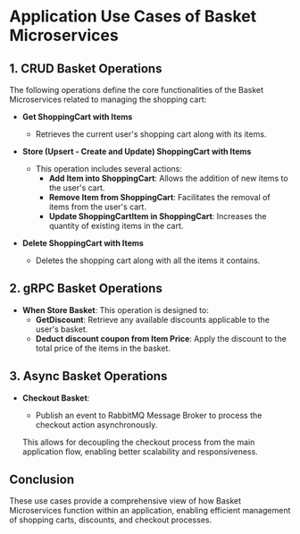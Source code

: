 # Application Use Cases of Basket Microservices

## 1. CRUD Basket Operations

The following operations define the core functionalities of the Basket Microservices related to managing the shopping cart:

- **Get ShoppingCart with Items**
  - Retrieves the current user's shopping cart along with its items.

- **Store (Upsert - Create and Update) ShoppingCart with Items**
  - This operation includes several actions:
    - **Add Item into ShoppingCart**: Allows the addition of new items to the user's cart.
    - **Remove Item from ShoppingCart**: Facilitates the removal of items from the user's cart.
    - **Update ShoppingCartItem in ShoppingCart**: Increases the quantity of existing items in the cart.

- **Delete ShoppingCart with Items**
  - Deletes the shopping cart along with all the items it contains.

## 2. gRPC Basket Operations

- **When Store Basket**: This operation is designed to:
  - **GetDiscount**: Retrieve any available discounts applicable to the user's basket.
  - **Deduct discount coupon from Item Price**: Apply the discount to the total price of the items in the basket.

## 3. Async Basket Operations

- **Checkout Basket**: 
  - Publish an event to RabbitMQ Message Broker to process the checkout action asynchronously.
  
  This allows for decoupling the checkout process from the main application flow, enabling better scalability and responsiveness.

## Conclusion

These use cases provide a comprehensive view of how Basket Microservices function within an application, enabling efficient management of shopping carts, discounts, and checkout processes.
